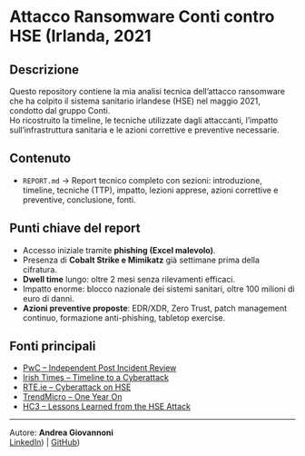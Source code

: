 # Attacco Ransomware Conti contro HSE (Irlanda, 2021

##  Descrizione
Questo repository contiene la mia analisi tecnica dell’attacco ransomware che ha colpito il sistema sanitario irlandese (HSE) nel maggio 2021, condotto dal gruppo Conti.  
Ho ricostruito la timeline, le tecniche utilizzate dagli attaccanti, l’impatto sull’infrastruttura sanitaria e le azioni correttive e preventive necessarie.

##  Contenuto
- `REPORT.md` → Report tecnico completo con sezioni: introduzione, timeline, tecniche (TTP), impatto, lezioni apprese, azioni correttive e preventive, conclusione, fonti.  

##  Punti chiave del report
- Accesso iniziale tramite **phishing (Excel malevolo)**.  
- Presenza di **Cobalt Strike e Mimikatz** già settimane prima della cifratura.  
- **Dwell time** lungo: oltre 2 mesi senza rilevamenti efficaci.  
- Impatto enorme: blocco nazionale dei sistemi sanitari, oltre 100 milioni di euro di danni.  
- **Azioni preventive proposte**: EDR/XDR, Zero Trust, patch management continuo, formazione anti-phishing, tabletop exercise.

##  Fonti principali
- [PwC – Independent Post Incident Review](https://www.hse.ie/eng/services/publications/conti-cyber-attack-on-the-hse-full-report.pdf)  
- [Irish Times – Timeline to a Cyberattack](https://www.irishtimes.com/news/crime-and-law/timeline-to-a-cyberattack-the-signs-missed-before-state-s-health-service-crippled-1.4752451)  
- [RTE.ie – Cyberattack on HSE](https://www.rte.ie/news/analysis-and-comment/2021/0523/1223337-cyber-attack-hse/)  
- [TrendMicro – One Year On](https://www.trendmicro.com/en_fi/research/22/e/one-year-on-what-can-we-learn-from-the-hse-ransomware-attack.html)  
- [HC3 – Lessons Learned from the HSE Attack](https://www.hhs.gov/sites/default/files/lessons-learned-hse-attack.pdf)

---

 Autore: **Andrea Giovannoni**  
 [LinkedIn](https://www.linkedin.com/in/andrea-giovannoni-253b1b54/)) | [GitHub](https://github.com/AndrewG83-sdt))
